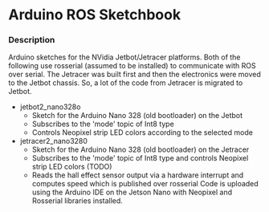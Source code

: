 # Arduino ROS Sketchbook

### Description
Arduino sketches for the NVidia Jetbot/Jetracer platforms. Both of the following use rosserial (assumed to be installed) to communicate with ROS over serial. The Jetracer was built first and then the electronics were moved to the Jetbot chassis. So, a lot of the code from Jetracer is migrated to Jetbot.

* jetbot2_nano328o
  * Sketch for the Arduino Nano 328 (old bootloader) on the Jetbot
  * Subscribes to the 'mode' topic of Int8 type
  * Controls Neopixel strip LED colors according to the selected mode
* jetracer2_nano3280
  * Sketch for the Arduino Nano 328 (old bootloader) on the Jetracer
  * Subscribes to the 'mode' topic of Int8 type and controls Neopixel strip LED colors (TODO)
  * Reads the hall effect sensor output via a hardware interrupt and computes speed which is published over rosserial
Code is uploaded using the Arduino IDE on the Jetson Nano with Neopixel and Rosserial libraries installed.

